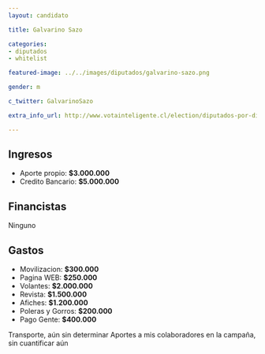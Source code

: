 ```yaml
---
layout: candidato

title: Galvarino Sazo

categories:
- diputados
- whitelist

featured-image: ../../images/diputados/galvarino-sazo.png

gender: m

c_twitter: GalvarinoSazo

extra_info_url: http://www.votainteligente.cl/election/diputados-por-distrito-19/galvarino-sazo-bolbaran

---
```


## Ingresos


- Aporte propio: **$3.000.000**
- Credito Bancario: **$5.000.000**


## Financistas


Ninguno


## Gastos


- Movilizacion: **$300.000**
- Pagina WEB: **$250.000**
- Volantes: **$2.000.000**
- Revista: **$1.500.000**
- Afiches: **$1.200.000**
- Poleras y Gorros: **$200.000**
- Pago Gente: **$400.000**


Transporte, aún sin determinar
Aportes a mis colaboradores en la campaña, sin cuantificar aún


